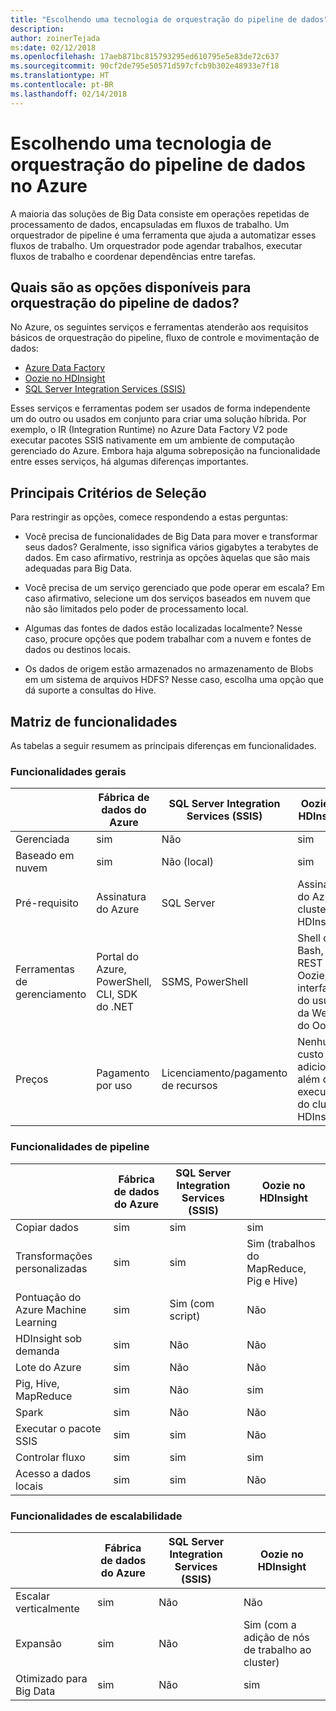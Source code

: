 ```yaml
---
title: "Escolhendo uma tecnologia de orquestração do pipeline de dados"
description: 
author: zoinerTejada
ms:date: 02/12/2018
ms.openlocfilehash: 17aeb871bc815793295ed610795e5e83de72c637
ms.sourcegitcommit: 90cf2de795e50571d597cfcb9b302e48933e7f18
ms.translationtype: HT
ms.contentlocale: pt-BR
ms.lasthandoff: 02/14/2018
---
```

# <a name="choosing-a-data-pipeline-orchestration-technology-in-azure"></a>Escolhendo uma tecnologia de orquestração do pipeline de dados no Azure

A maioria das soluções de Big Data consiste em operações repetidas de processamento de dados, encapsuladas em fluxos de trabalho. Um orquestrador de pipeline é uma ferramenta que ajuda a automatizar esses fluxos de trabalho. Um orquestrador pode agendar trabalhos, executar fluxos de trabalho e coordenar dependências entre tarefas.

## <a name="what-are-your-options-for-data-pipeline-orchestration"></a>Quais são as opções disponíveis para orquestração do pipeline de dados?

No Azure, os seguintes serviços e ferramentas atenderão aos requisitos básicos de orquestração do pipeline, fluxo de controle e movimentação de dados:

- [Azure Data Factory](/azure/data-factory/)
- [Oozie no HDInsight](/azure/hdinsight/hdinsight-use-oozie-linux-mac)
- [SQL Server Integration Services (SSIS)](/sql/integration-services/sql-server-integration-services)

Esses serviços e ferramentas podem ser usados de forma independente um do outro ou usados em conjunto para criar uma solução híbrida. Por exemplo, o IR (Integration Runtime) no Azure Data Factory V2 pode executar pacotes SSIS nativamente em um ambiente de computação gerenciado do Azure. Embora haja alguma sobreposição na funcionalidade entre esses serviços, há algumas diferenças importantes.

## <a name="key-selection-criteria"></a>Principais Critérios de Seleção

Para restringir as opções, comece respondendo a estas perguntas:

- Você precisa de funcionalidades de Big Data para mover e transformar seus dados? Geralmente, isso significa vários gigabytes a terabytes de dados. Em caso afirmativo, restrinja as opções àquelas que são mais adequadas para Big Data.

- Você precisa de um serviço gerenciado que pode operar em escala? Em caso afirmativo, selecione um dos serviços baseados em nuvem que não são limitados pelo poder de processamento local.

- Algumas das fontes de dados estão localizadas localmente? Nesse caso, procure opções que podem trabalhar com a nuvem e fontes de dados ou destinos locais.

- Os dados de origem estão armazenados no armazenamento de Blobs em um sistema de arquivos HDFS? Nesse caso, escolha uma opção que dá suporte a consultas do Hive.

## <a name="capability-matrix"></a>Matriz de funcionalidades

As tabelas a seguir resumem as principais diferenças em funcionalidades.

### <a name="general-capabilities"></a>Funcionalidades gerais

| | Fábrica de dados do Azure | SQL Server Integration Services (SSIS) | Oozie no HDInsight
| --- | --- | --- | --- |
| Gerenciada | sim | Não  | sim |
| Baseado em nuvem | sim | Não (local) | sim |
| Pré-requisito | Assinatura do Azure | SQL Server  | Assinatura do Azure, cluster HDInsight |
| Ferramentas de gerenciamento | Portal do Azure, PowerShell, CLI, SDK do .NET | SSMS, PowerShell | Shell do Bash, API REST do Oozie, interface do usuário da Web do Oozie |
| Preços | Pagamento por uso | Licenciamento/pagamento de recursos | Nenhum custo adicional além da execução do cluster HDInsight |

### <a name="pipeline-capabilities"></a>Funcionalidades de pipeline

| | Fábrica de dados do Azure | SQL Server Integration Services (SSIS) | Oozie no HDInsight
| --- | --- | --- | --- |
| Copiar dados | sim | sim | sim |
| Transformações personalizadas | sim | sim | Sim (trabalhos do MapReduce, Pig e Hive) |
| Pontuação do Azure Machine Learning | sim | Sim (com script) | Não  |
| HDInsight sob demanda | sim | Não  | Não  |
| Lote do Azure | sim | Não  | Não  |
| Pig, Hive, MapReduce | sim | Não  | sim |
| Spark | sim | Não  | Não  |
| Executar o pacote SSIS | sim | sim | Não  |
| Controlar fluxo | sim | sim | sim |
| Acesso a dados locais | sim | sim | Não  |

### <a name="scalability-capabilities"></a>Funcionalidades de escalabilidade

| | Fábrica de dados do Azure | SQL Server Integration Services (SSIS) | Oozie no HDInsight
| --- | --- | --- | --- |
| Escalar verticalmente | sim | Não  | Não  |
| Expansão | sim | Não  | Sim (com a adição de nós de trabalho ao cluster) |
| Otimizado para Big Data | sim | Não  | sim |

